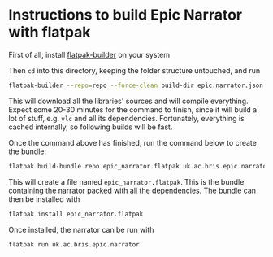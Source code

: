 # Instructions to build Epic Narrator with flatpak

First of all, install [flatpak-builder](http://docs.flatpak.org/en/latest/flatpak-builder.html) on your system

Then `cd` into this directory, keeping the folder structure untouched, and run

```bash
flatpak-builder --repo=repo --force-clean build-dir epic.narrator.json
``` 

This will download all the libraries' sources and will compile everything.
Expect some 20-30 minutes for the command to finish, since it will build a lot of stuff,
e.g. `vlc` and all its dependencies. Fortunately, everything is cached internally, so
following builds will be fast.

Once the command above has finished, run the command below to create the bundle:

```bash
flatpak build-bundle repo epic_narrator.flatpak uk.ac.bris.epic.narrator
```

This will create a file named `epic_narrator.flatpak`. This is the bundle containing the
narrator packed with all the dependencies. The bundle can then be installed with

```bash
flatpak install epic_narrator.flatpak
```

Once installed, the narrator can be run with

```bash
flatpak run uk.ac.bris.epic.narrator
```